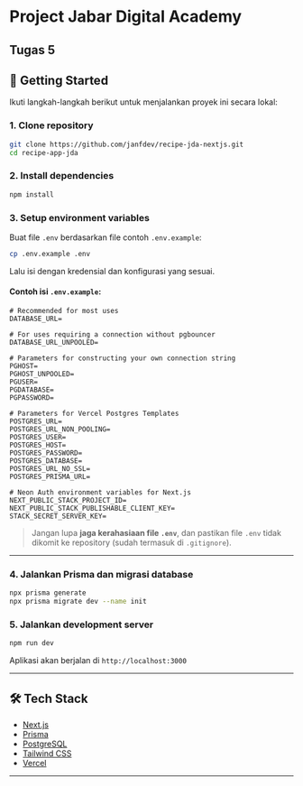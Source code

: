 # Project Jabar Digital Academy
## Tugas 5

## 🚀 Getting Started

Ikuti langkah-langkah berikut untuk menjalankan proyek ini secara lokal:

### 1. Clone repository

```bash
git clone https://github.com/janfdev/recipe-jda-nextjs.git
cd recipe-app-jda
````

### 2. Install dependencies

```bash
npm install
```

### 3. Setup environment variables

Buat file `.env` berdasarkan file contoh `.env.example`:

```bash
cp .env.example .env
```

Lalu isi dengan kredensial dan konfigurasi yang sesuai.

#### Contoh isi `.env.example`:

```env
# Recommended for most uses
DATABASE_URL=

# For uses requiring a connection without pgbouncer
DATABASE_URL_UNPOOLED=

# Parameters for constructing your own connection string
PGHOST=
PGHOST_UNPOOLED=
PGUSER=
PGDATABASE=
PGPASSWORD=

# Parameters for Vercel Postgres Templates
POSTGRES_URL=
POSTGRES_URL_NON_POOLING=
POSTGRES_USER=
POSTGRES_HOST=
POSTGRES_PASSWORD=
POSTGRES_DATABASE=
POSTGRES_URL_NO_SSL=
POSTGRES_PRISMA_URL=

# Neon Auth environment variables for Next.js
NEXT_PUBLIC_STACK_PROJECT_ID=
NEXT_PUBLIC_STACK_PUBLISHABLE_CLIENT_KEY=
STACK_SECRET_SERVER_KEY=
```

> Jangan lupa **jaga kerahasiaan file `.env`**, dan pastikan file `.env` tidak dikomit ke repository (sudah termasuk di `.gitignore`).

---

### 4. Jalankan Prisma dan migrasi database

```bash
npx prisma generate
npx prisma migrate dev --name init
```

### 5. Jalankan development server

```bash
npm run dev
```

Aplikasi akan berjalan di `http://localhost:3000`

---

## 🛠️ Tech Stack

* [Next.js](https://nextjs.org/)
* [Prisma](https://www.prisma.io/)
* [PostgreSQL](https://www.postgresql.org/)
* [Tailwind CSS](https://tailwindcss.com/)
* [Vercel](https://vercel.com/)

---

